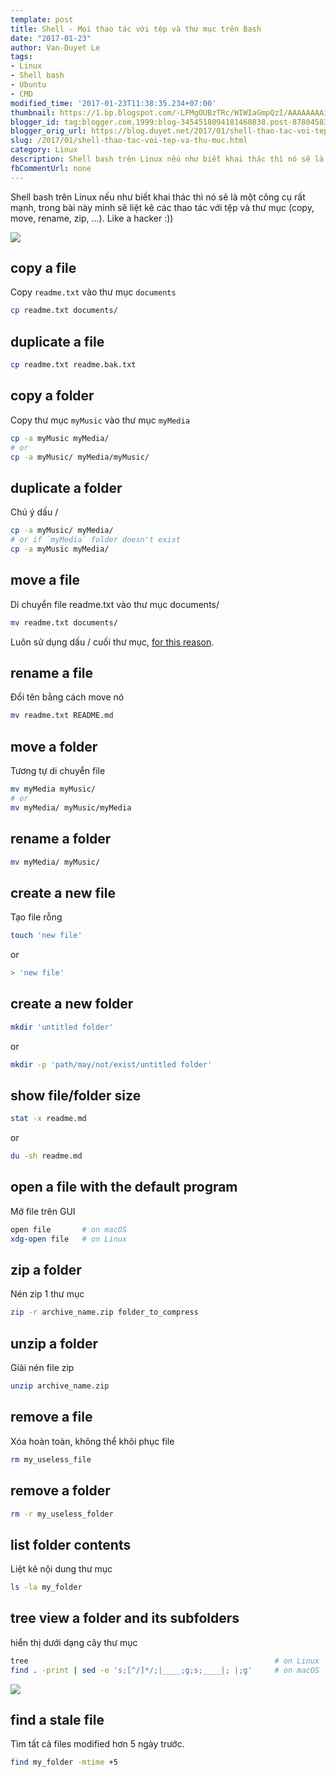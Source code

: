 ```yaml
---
template: post
title: Shell - Mọi thao tác với tệp và thư mục trên Bash
date: "2017-01-23"
author: Van-Duyet Le
tags:
- Linux
- Shell bash
- Ubuntu
- CMD
modified_time: '2017-01-23T11:38:35.234+07:00'
thumbnail: https://1.bp.blogspot.com/-LFMgOUBzTRc/WIWIaGmpQzI/AAAAAAAAieU/kvAZPXb218k53BpTdGwnVJQbL4KyhjtRgCLcB/s1600/Screenshot%2Bfrom%2B2017-01-23%2B11-36-34.png
blogger_id: tag:blogger.com,1999:blog-3454518094181460838.post-8780458314288554113
blogger_orig_url: https://blog.duyet.net/2017/01/shell-thao-tac-voi-tep-va-thu-muc.html
slug: /2017/01/shell-thao-tac-voi-tep-va-thu-muc.html
category: Linux
description: Shell bash trên Linux nếu như biết khai thác thì nó sẽ là một công cụ rất mạnh, trong bài này mình sẽ liệt kê các thao tác với tệp và thư mục (copy, move, rename, zip, ...). Like a hacker :))
fbCommentUrl: none
---
```


Shell bash trên Linux nếu như biết khai thác thì nó sẽ là một công cụ rất mạnh, trong bài này mình sẽ liệt kê các thao tác với tệp và thư mục (copy, move, rename, zip, ...). Like a hacker :))

![](https://1.bp.blogspot.com/-LFMgOUBzTRc/WIWIaGmpQzI/AAAAAAAAieU/kvAZPXb218k53BpTdGwnVJQbL4KyhjtRgCLcB/s1600/Screenshot%2Bfrom%2B2017-01-23%2B11-36-34.png)

## copy a file ##

Copy `readme.txt` vào thư mục `documents`

```bash
cp readme.txt documents/
```

## duplicate a file ##

```bash
cp readme.txt readme.bak.txt
```

## copy a folder ##

Copy thư mục `myMusic` vào thư mục `myMedia` 

```bash
cp -a myMusic myMedia/
# or
cp -a myMusic/ myMedia/myMusic/

```

## duplicate a folder ##
Chú ý dấu /

```bash
cp -a myMusic/ myMedia/
# or if `myMedia` folder doesn't exist
cp -a myMusic myMedia/

```

## move a file ##
Di chuyển file readme.txt vào thư mục documents/

```bash
mv readme.txt documents/
```

Luôn sử dụng dấu / cuối thư mục, [for this reason](http://unix.stackexchange.com/a/50533).

## rename a file ##
Đổi tên bằng cách move nó

```bash
mv readme.txt README.md

```

## move a folder ##
Tương tự di chuyển file

```bash
mv myMedia myMusic/
# or
mv myMedia/ myMusic/myMedia

```

## rename a folder ##

```bash
mv myMedia/ myMusic/

```

## create a new file ##
Tạo file rỗng

```bash
touch 'new file'

```

or

```bash
> 'new file'

```

## create a new folder ##

```bash
mkdir 'untitled folder'

```

or

```bash
mkdir -p 'path/may/not/exist/untitled folder'

```

## show file/folder size ##

```bash
stat -x readme.md

```

or

```bash
du -sh readme.md

```

## open a file with the default program ##
Mở file trên GUI

```bash
open file       # on macOS
xdg-open file   # on Linux

```

## zip a folder ##
Nén zip 1 thư mục

```bash
zip -r archive_name.zip folder_to_compress

```

## unzip a folder ##
Giải nén file zip

```bash
unzip archive_name.zip

```

## remove a file ##
Xóa hoàn toàn, không thể khôi phục file

```bash
rm my_useless_file
```

## remove a folder ##

```bash
rm -r my_useless_folder
```

## list folder contents ##
Liệt kê nội dung thư mục

```bash
ls -la my_folder

```

## tree view a folder and its subfolders ##
hiển thị dưới dạng cây thư mục

```bash
tree                                                       # on Linux
find . -print | sed -e 's;[^/]*/;|____;g;s;____|; |;g'     # on macOS

```

![](https://4.bp.blogspot.com/-tK8h8jZr_bE/WIWEVOZOijI/AAAAAAAAieI/M-j88WoOPgwUof29-7baFsDsniPOoLXPgCLcB/s1600/Screenshot%2Bfrom%2B2017-01-23%2B11-01-08.png)

## find a stale file ##

Tìm tất cả files modified hơn 5 ngày trước.

```bash
find my_folder -mtime +5
```
